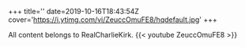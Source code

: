 +++
title=''
date=2019-10-16T18:43:54Z
cover='https://i.ytimg.com/vi/ZeuccOmuFE8/hqdefault.jpg'
+++

All content belongs to RealCharlieKirk.
{{< youtube ZeuccOmuFE8 >}}
